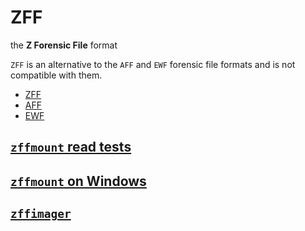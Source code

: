 # ZFF

the **Z Forensic File** format

`ZFF` is an alternative to the `AFF` and `EWF` forensic file formats and is not compatible with them.

- [ZFF](https://github.com/zff-team/)
- [AFF](https://github.com/Velocidex/c-aff4/)
- [EWF](https://github.com/libyal/libewf/)


## [`zffmount` read tests](zffmountReadTests)

## [`zffmount` on Windows](zffmountOnWindows)

## [`zffimager`](zffimager)
